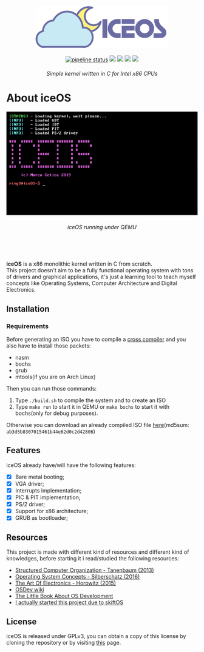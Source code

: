 <div align="center">
<img src="imgs/iceOS_logo_full_concept.png" width="350px">
<br><br>
<a href="https://git.marcocetica.com/icebit/iceos/commits/master"><img alt="pipeline status" src="https://git.marcocetica.com/icebit/iceos/badges/master/pipeline.svg" /></a>
<a href="LICENSE.md"><img src="https://img.shields.io/badge/license-GPLv3-blue"></a>
<img src="https://img.shields.io/github/repo-size/ice-bit/iceOS?color=purple" />
<img src="https://img.shields.io/badge/platform-intel--x86-brown" />
<img src="https://img.shields.io/badge/language-C-black" />  


<h6><i>Simple kernel written in C for Intel x86 CPUs</i></h6>
</div>

# About iceOS
<div align="center">
<img src="imgs/example.png"  />
<h6><i>iceOS running under QEMU</h6></i>
</div><br /><br />

**iceOS** is a x86 monolithic kernel written in C from scratch.  
This project doesn't aim to be a fully functional operating system
with tons of drivers and graphical applications, it's just a learning tool to teach myself concepts like Operating Systems, Computer Architecture and Digital Electronics.

## Installation
### Requirements
Before generating an ISO you have to compile a [cross compiler](https://wiki.osdev.org/GCC_Cross-Compiler) and you also have to install those packets:

- nasm
- bochs
- grub
- mtools(if you are on Arch Linux)

Then you can run those commands:
1. Type `./build.sh` to compile the system and to create an ISO
2. Type `make run` to start it in QEMU or `make bochs` to start it with bochs(only for debug purposes).

Otherwise you can download an already compiled ISO file 
[here](https://github.com/ice-bit/iceOS/raw/master/imgs/iceOS.iso)(md5sum: `ab3d5b8307015461b44e62d0c2d42806`)

## Features
iceOS already have/will have the following features:  
- [x] Bare metal booting;
- [x] VGA driver;
- [x] Interrupts implementation;
- [x] PIC & PIT implementation;
- [x] PS/2 driver;
- [x] Support for x86 architecture;
- [x] GRUB as bootloader;

## Resources
This project is made with different kind of resources and different kind of knowledges, before starting it i read/studied the following resources:

- [Structured Computer Organization - Tanenbaum (2013)](https://www.pearson.it/opera/pearson/0-5585-architettura_dei_calcolatori_6ed)
- [Operating System Concepts - Silberschatz (2016)](https://www.amazon.it/Sistemi-operativi-Concetti-ed-esempi/dp/8865183713/ref=pd_lpo_sbs_14_img_1?_encoding=UTF8&psc=1&refRID=4A5T2C7KKH7RA0K1T7RV)
- [The Art Of Electronics - Horowitz (2015)](https://www.amazon.it/gp/product/0521809266/ref=ppx_od_dt_b_asin_title_s00?ie=UTF8&psc=1)
- [OSDev wiki](https://wiki.osdev.org/Main_Page)
- [The Little Book About OS Development](https://littleosbook.github.io/)
- [I actually started this project due to skiftOS](https://github.com/skiftOS/skift)
## License
iceOS is released under GPLv3, you can obtain a copy of this license by cloning the repository or by visiting [this](https://opensource.org/licenses/GPL-3.0) page.
